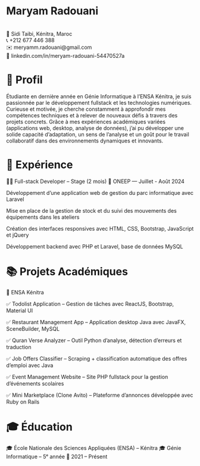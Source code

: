 <h1>Maryam Radouani</h1><br>
📍 Sidi Taibi, Kénitra, Maroc <br>
📞 +212 677 446 388<br>
✉️ meryamm.radouani@gmail.com<br>
🔗 linkedin.com/in/meryam-radouani-54470527a<br>

<h1>🎯 Profil</h1>
Étudiante en dernière année en Génie Informatique à l’ENSA Kénitra, je suis passionnée par le développement fullstack et les technologies numériques. Curieuse et motivée, je cherche constamment à approfondir mes compétences techniques et à relever de nouveaux défis à travers des projets concrets. Grâce à mes expériences académiques variées (applications web, desktop, analyse de données), j’ai pu développer une solide capacité d’adaptation, un sens de l’analyse et un goût pour le travail collaboratif dans des environnements dynamiques et innovants.

<h1>💼 Expérience</h1>
🧑‍💻 Full-stack Developer – Stage (2 mois)
📍 ONEEP — Juillet - Août 2024

Développement d’une application web de gestion du parc informatique avec Laravel

Mise en place de la gestion de stock et du suivi des mouvements des équipements dans les ateliers

Création des interfaces responsives avec HTML, CSS, Bootstrap, JavaScript et jQuery

Développement backend avec PHP et Laravel, base de données MySQL

<h1>📚 Projets Académiques</h1>
📍 ENSA Kénitra

✅ Todolist Application – Gestion de tâches avec ReactJS, Bootstrap, Material UI

✅ Restaurant Management App – Application desktop Java avec JavaFX, SceneBuilder, MySQL

✅ Quran Verse Analyzer – Outil Python d’analyse, détection d’erreurs et traduction

✅ Job Offers Classifier – Scraping + classification automatique des offres d’emploi avec Java

✅ Event Management Website – Site PHP fullstack pour la gestion d’événements scolaires

✅ Mini Marketplace (Clone Avito) – Plateforme d’annonces développée avec Ruby on Rails

<h1>🎓 Éducation</h1>
🎓 École Nationale des Sciences Appliquées (ENSA) – Kénitra
🎓 Génie Informatique – 5ᵉ année
📅 2021 – Présent
